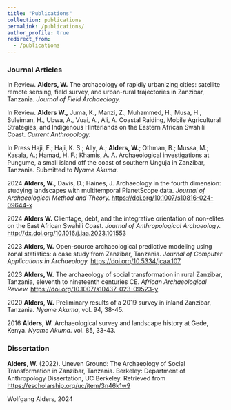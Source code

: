 ```yaml
---
title: "Publications"
collection: publications
permalink: /publications/
author_profile: true
redirect_from:
  - /publications
---
```


### Journal Articles
In Review.         __Alders, W.__  The archaeology of rapidly urbanizing cities: satellite remote sensing, field survey, and urban-rural trajectories in Zanzibar, Tanzania. _Journal of Field Archaeology._

In Review.        	__Alders W.,__ Juma, K., Manzi, Z., Muhammed, H., Musa, H., Suleiman, H., Ubwa, A., 
Vuai, A., Ali, A. Coastal Raiding, Mobile Agricultural Strategies, and Indigenous Hinterlands on the Eastern African Swahili Coast. _Current Anthropology._

In Press	Haji, F.; Haji, K. S.; Ally, A.; __Alders, W.__; Othman, B.; Mussa, M.; Kasala, A.; Hamad, H. F.; Khamis, A. A. Archaeological investigations at Pungume, a small island off the coast of southern Unguja in Zanzibar, Tanzania. Submitted to _Nyame Akuma_.

2024          __Alders, W.__, Davis, D.; Haines, J. Archaeology in the fourth dimension: studying landscapes with multitemporal PlanetScope data. _Journal of Archaeological Method and Theory._ https://doi.org/10.1007/s10816-024-09644-x

2024	      __Alders W.__ Clientage, debt, and the integrative orientation of non-elites on the East African Swahili Coast. _Journal of Anthropological Archaeology._ http://dx.doi.org/10.1016/j.jaa.2023.101553

2023			 __Alders, W.__ Open-source archaeological predictive modeling using zonal statistics: a case study from Zanzibar, Tanzania. _Journal of Computer Applications in Archaeology._ https://doi.org/10.5334/jcaa.107

2023    __Alders, W.__ The archaeology of social transformation in rural Zanzibar, Tanzania, eleventh to nineteenth centuries CE. _African Archaeological Review._ https://doi.org/10.1007/s10437-023-09523-y

2020 		__Alders, W.__ Preliminary results of a 2019 survey in inland Zanzibar, Tanzania. _Nyame Akuma_, vol. 94, 38-45.

2016 		__Alders, W.__ Archaeological survey and landscape history at Gede, Kenya. _Nyame Akuma_. vol. 85, 33-43.

### Dissertation

__Alders, W.__ (2022). Uneven Ground: The Archaeology of Social Transformation in Zanzibar, Tanzania. Berkeley: Department of Anthropology Dissertation, UC Berkeley. Retrieved from https://escholarship.org/uc/item/3n46k1w9

Wolfgang Alders, 2024
